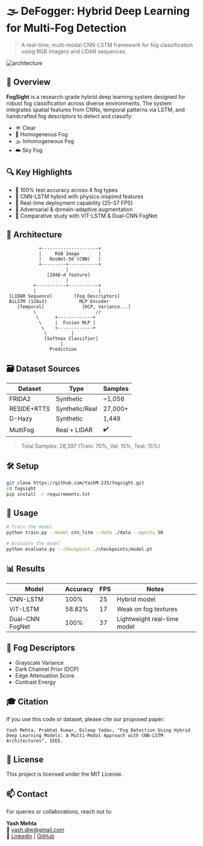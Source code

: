 
# 🌫️ DeFogger: Hybrid Deep Learning for Multi-Fog Detection

> A real-time, multi-modal CNN-LSTM framework for fog classification using RGB imagery and LIDAR sequences.

![architecture](assets/architecture_diagram.png)

## 📌 Overview

**FogSight** is a research-grade hybrid deep learning system designed for robust fog classification across diverse environments. The system integrates spatial features from CNNs, temporal patterns via LSTM, and handcrafted fog descriptors to detect and classify:

- ☀️ Clear
- 🌁 Homogeneous Fog
- 🌫️ Inhomogeneous Fog
- ☁️ Sky Fog

## 🔍 Key Highlights

- 🚀 100% test accuracy across 4 fog types
- 🧠 CNN-LSTM hybrid with physics-inspired features
- 🎯 Real-time deployment capability (25–37 FPS)
- 🔁 Adversarial & domain-adaptive augmentation
- 🧪 Comparative study with ViT-LSTM & Dual-CNN FogNet

## 🧠 Architecture

```
            +---------------------+
            |     RGB Image       |
            |   ResNet-50 (CNN)   |
            +---------+-----------+
                      |
               [2048-d feature]
                      |
          +-----------+-----------+
          |                       |
 [LIDAR Sequence]        [Fog Descriptors]
 BiLSTM (128x2)            MLP Encoder
    [Temporal]              [DCP, Variance...]
          \                      //
           \      +-------------+
            \     |  Fusion MLP |
             \    +-------------+
              \         |
              [Softmax Classifier]
                    |
                Prediction
```

## 🗃️ Dataset Sources

| Dataset        | Type            | Samples  |
|----------------|-----------------|----------|
| FRIDA2         | Synthetic       | ~1,056   |
| RESIDE+RTTS    | Synthetic/Real  | 27,000+  |
| D-Hazy         | Synthetic        | 1,449    |
| MultiFog       | Real + LIDAR     | ✔️        |

> Total Samples: 28,397 (Train: 70%, Val: 15%, Test: 15%)

## 🛠️ Setup

```bash
git clone https://github.com/YashM-235/fogsight.git
cd fogsight
pip install -r requirements.txt
```

## 🚀 Usage

```bash
# Train the model
python train.py --model cnn_lstm --data ./data --epochs 50

# Evaluate the model
python evaluate.py --checkpoint ./checkpoints/model.pt
```

## 📊 Results

| Model           | Accuracy | FPS  | Notes                      |
|-----------------|----------|------|----------------------------|
| CNN-LSTM        | 100%     | 25   | Hybrid model               |
| ViT-LSTM        | 58.82%   | 17   | Weak on fog textures       |
| Dual-CNN FogNet | 100%     | 37   | Lightweight real-time model|

## 🔬 Fog Descriptors

- Grayscale Variance
- Dark Channel Prior (DCP)
- Edge Attenuation Score
- Contrast Energy

## 🎓 Citation

If you use this code or dataset, please cite our proposed paper:

```
Yash Mehta, Prabhat Kumar, Dileep Yadav, "Fog Detection Using Hybrid Deep Learning Models: A Multi-Modal Approach with CNN-LSTM Architectures", IEEE.
```

## 📄 License

This project is licensed under the MIT License.

## 📫 Contact

For queries or collaborations, reach out to:

**Yash Mehta**  
📧 yash.dlw@gmail.com  
🔗 [LinkedIn](https://linkedin.com/in/yash-mehta-402239163) | [GitHub](https://github.com/YashM-235)
